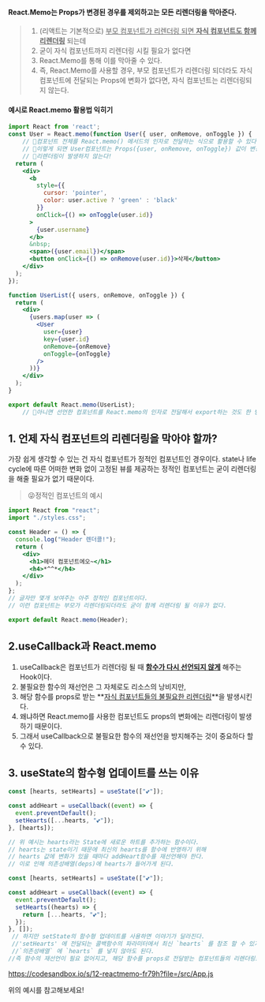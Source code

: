 #### React.Memo는 **Props가 변경된 경우를 제외**하고는 모든 리렌더링을 막아준다.

> 1. (리액트는 기본적으로) <u>부모 컴포넌트가 리렌더링 되면 **자식 컴포넌트도 함께 리렌더링**</u> 되는데
> 2. 굳이 자식 컴포넌트까지 리렌더링 시킬 필요가 없다면
> 3. React.Memo를 통해 이를 막아줄 수 있다.
> 4. 즉, React.Memo를 사용할 경우, 부모 컴포넌트가 리렌더링 되더라도 자식 컴포넌트에 전달되는 Props에 변화가 없다면, 자식 컴포넌트는 리렌더링되지 않는다.







#### 예시로 React.memo 활용법 익히기

```jsx
import React from 'react';
const User = React.memo(function User({ user, onRemove, onToggle }) {
    // 👀컴포넌트 전체를 React.memo() 메서드의 인자로 전달하는 식으로 활용할 수 있다.
    // 👀이렇게 되면 User컴포넌트는 Props({user, onRemove, onToggle}) 값이 변경되지 않는 한
    // 👀리렌더링이 발생하지 않는다!
  return (
    <div>
      <b
        style={{
          cursor: 'pointer',
          color: user.active ? 'green' : 'black'
        }}
        onClick={() => onToggle(user.id)}
      >
        {user.username}
      </b>
      &nbsp;
      <span>({user.email})</span>
      <button onClick={() => onRemove(user.id)}>삭제</button>
    </div>
  );
});

function UserList({ users, onRemove, onToggle }) {
  return (
    <div>
      {users.map(user => (
        <User
          user={user}
          key={user.id}
          onRemove={onRemove}
          onToggle={onToggle}
        />
      ))}
    </div>
  );
}

export default React.memo(UserList);
    // 👀아니면 선언한 컴포넌트를 React.memo의 인자로 전달해서 export하는 것도 한 방법입니다.

```









## 1. 언제 자식 컴포넌트의 리렌더링을 막아야 할까?

  가장 쉽게 생각할 수 있는 건 자식 컴포넌트가 정적인 컴포넌트인 경우이다. state나 life cycle에 따른 어떠한 변화 없이 고정된 뷰를 제공하는 정적인 컴포넌트는 굳이 리렌더링을 해줄 필요가 없기 때문이다.

>  😜정적인 컴포넌트의 예시

```jsx
import React from "react";
import "./styles.css";

const Header = () => {
  console.log("Header 렌더콜!");
  return (
    <div>
      <h1>헤더 컴포넌트에오~</h1>
      <h4>*^^*</h4>
    </div>
  );
};
// 글자만 몇개 보여주는 아주 정적인 컴포넌트이다.
// 이런 컴포넌트는 부모가 리렌더링되더라도 굳이 함께 리렌더링 될 이유가 없다.

export default React.memo(Header);

```






##  2.useCallback과 React.memo

1. useCallback은 컴포넌트가 리렌더링 될 때 <u>**함수가 다시 선언되지 않게**</u> 해주는 Hook이다.
2. 불필요한 함수의 재선언은 그 자체로도 리소스의 낭비지만,
3. 해당 함수를 props로 받는 **<u>자식 컴포넌트들의 불필요한 리렌더링</u>**을 발생시킨다.
4. 왜냐하면 React.memo를 사용한 컴포넌트도 props의 변화에는 리렌더링이 발생하기 때문이다.
5. 그래서 useCallback으로 불필요한 함수의 재선언을 방지해주는 것이 중요하다 할 수 있다.


## 3. useState의 함수형 업데이트를 쓰는 이유


```javascript
const [hearts, setHearts] = useState(["💕"]);

const addHeart = useCallback((event) => {
  event.preventDefault();
  setHearts([...hearts, "💕"]);
}, [hearts]);

// 위 예시는 hearts라는 State에 새로운 하트를 추가하는 함수이다.
// hearts는 state이기 때문에 최신의 hearts를 함수에 반영하기 위해
// hearts 값에 변화가 있을 때마다 addHeart함수를 재선언해야 한다.
// 이로 인해 의존성배열(deps)에 hearts가 들어가게 된다. 

```




```javascript
const [hearts, setHearts] = useState(["💕"]);

const addHeart = useCallback((event) => {
  event.preventDefault();
  setHearts((hearts) => {
    return [...hearts, "💕"];
  });
}, []);
 // 하지만 setState의 함수형 업데이트를 사용하면 이야기가 달라진다.
 //'setHearts' 에 전달되는 콜백함수의 파라미터에서 최신 `hearts` 를 참조 할 수 있기 때문에 
 //`의존성배열` 에 `hearts` 를 넣지 않아도 된다. 
//즉 함수의 재선언이 필요 없어지고, 해당 함수를 props로 전달받는 컴포넌트들의 리렌더링도 방지할 수 있다.

```



https://codesandbox.io/s/12-reactmemo-fr79h?file=/src/App.js

위의 예시를 참고해보세요!
